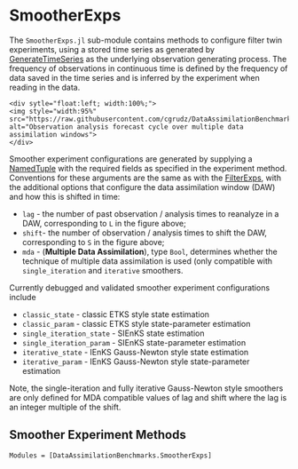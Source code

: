 # SmootherExps 

The `SmootherExps.jl` sub-module contains methods to configure filter twin experiments,
using a stored time series as generated by [GenerateTimeSeries](@ref) as the underlying
observation generating process.  The frequency of observations in continuous time is defined
by the frequency of data saved in the time series and is inferred by the experiment
when reading in the data.

```@raw html
<div sytle="float:left; width:100%;">
<img style="width:95%" src="https://raw.githubusercontent.com/cgrudz/DataAssimilationBenchmarks.jl/master/assets/cyclingSDA.png" alt="Observation analysis forecast cycle over multiple data assimilation windows">
</div>
```
Smoother experiment configurations are generated by supplying a 
[NamedTuple](https://docs.julialang.org/en/v1/base/base/#Core.NamedTuple)
with the required fields as specified in the experiment method.  Conventions for
these arguments are the same as with the [FilterExps](@ref), with the additional options
that configure  the data assimilation window (DAW) and how this is shifted in time:
  * `lag` - the number of past observation / analysis times to reanalyze in a DAW, corresponding to ``L`` in the figure above;
  * `shift`- the number of observation / analysis times to shift the DAW, corresponding to ``S`` in the figure above;
  * `mda` - (__Multiple Data Assimilation__), type `Bool`, determines whether the technique of multiple data assimilation is used (only compatible with `single_iteration` and `iterative` smoothers.

Currently debugged and validated smoother experiment configurations include
  * `classic_state` - classic ETKS style state estimation
  * `classic_param` - classic ETKS style state-parameter estimation
  * `single_iteration_state` - SIEnKS state estimation
  * `single_iteration_param` - SIEnKS state-parameter estimation
  * `iterative_state` - IEnKS Gauss-Newton style state estimation
  * `iterative_param` - IEnKS Gauss-Newton style state-parameter estimation

Note, the single-iteration and fully iterative Gauss-Newton style smoothers are only defined
for MDA compatible values of lag and shift where the lag is an integer multiple of the shift.

## Smoother Experiment Methods
```@autodocs
Modules = [DataAssimilationBenchmarks.SmootherExps]
```

